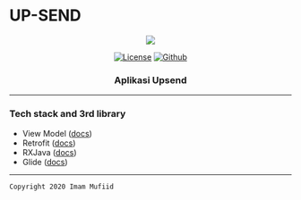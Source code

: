 # UP-SEND

<p align="center">
  <img src="https://i.pinimg.com/originals/d0/29/14/d029141aab198b058b8f0515b9e2f1f5.gif"/>
</p>

<p align="center">
  <a href="LICENSE"><img alt="License" src="https://img.shields.io/badge/License-Apache%202.0-blue.svg"></a>
<!--   <a href="https://www.linkedin.com/in/imam-mufiid-2870141b2/"><img alt="LinkedIn"></a> -->
  <a href="https://github.com/imufiid"><img alt="Github" src="https://img.shields.io/github/followers/imufiid?label=follow&style=social"></a>
  <h3 align="center">Aplikasi Upsend</h3>
</p>

---

### Tech stack and 3rd library
- View Model ([docs](https://developer.android.com/topic/libraries/architecture/viewmodel))
- Retrofit ([docs](https://square.github.io/retrofit/))
- RXJava ([docs](https://github.com/ReactiveX/RxJava))
- Glide ([docs](https://github.com/bumptech/glide))

---

```
Copyright 2020 Imam Mufiid
```